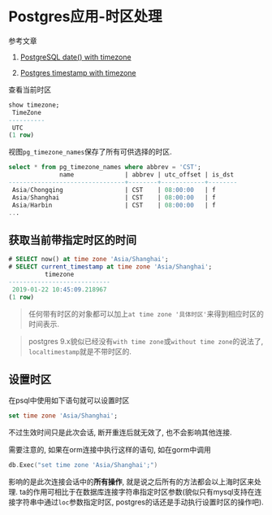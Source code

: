 # Postgres应用-时区处理

参考文章

1. [PostgreSQL date() with timezone](https://stackoverflow.com/questions/11126037/postgresql-date-with-timezone)

2. [Postgres timestamp with timezone](https://stackoverflow.com/questions/25456465/postgres-timestamp-with-timezone)

查看当前时区

```sql
show timezone;
 TimeZone
----------
 UTC
(1 row)
```

视图`pg_timezone_names`保存了所有可供选择的时区.

```sql
select * from pg_timezone_names where abbrev = 'CST';
              name              | abbrev | utc_offset | is_dst
--------------------------------+--------+------------+--------
 Asia/Chongqing                 | CST    | 08:00:00   | f
 Asia/Shanghai                  | CST    | 08:00:00   | f
 Asia/Harbin                    | CST    | 08:00:00   | f
...
```

## 获取当前带指定时区的时间

```sql
# SELECT now() at time zone 'Asia/Shanghai';
# SELECT current_timestamp at time zone 'Asia/Shanghai';
          timezone
----------------------------
 2019-01-22 10:45:09.218967
(1 row)
```

> 任何带有时区的对象都可以加上`at time zone '具体时区'`来得到相应时区的时间表示.

> postgres 9.x貌似已经没有`with time zone`或`without time zone`的说法了, `localtimestamp`就是不带时区的.

## 设置时区

在psql中使用如下语句就可以设置时区

```sql
set time zone 'Asia/Shanghai';
```

不过生效时间只是此次会话, 断开重连后就无效了, 也不会影响其他连接.

需要注意的, 如果在orm连接中执行这样的语句, 如在gorm中调用

```go
db.Exec("set time zone 'Asia/Shanghai';")
```

影响的是此次连接会话中的**所有操作**, 就是说之后所有的方法都会以上海时区来处理. ta的作用可相比于在数据库连接字符串指定时区参数(貌似只有mysql支持在连接字符串中通过`loc`参数指定时区, postgres的话还是手动执行设置时区的操作吧).

